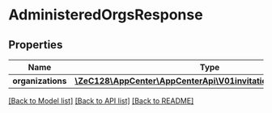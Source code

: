 # AdministeredOrgsResponse

## Properties
Name | Type | Description | Notes
------------ | ------------- | ------------- | -------------
**organizations** | [**\ZeC128\AppCenter\AppCenterApi\V01invitationssentOrganization**](V01invitationssentOrganization.md) |  | 

[[Back to Model list]](../README.md#documentation-for-models) [[Back to API list]](../README.md#documentation-for-api-endpoints) [[Back to README]](../README.md)


